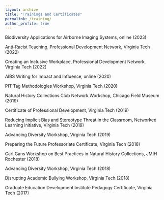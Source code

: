 ```yaml
---
layout: archive
title: "Trainings and Certificates"
permalink: /training/
author_profile: true
---
```


Biodiversity Applications for Airborne Imaging Systems, online (2023)

Anti-Racist Teaching, Professional Development Network, Virginia Tech (2022)
<br />

Creating an Inclusive Workplace, Professional Development Network, Virginia Tech (2022)
<br />

AIBS Writing for Impact and Influence, online (2020)
<br />

PIT Tag Methodologies Workshop, Virginia Tech (2020)
<br />

Natural History Collections Club Network Workshop, Chicago Field Museum (2019)
<br />

Certificate of Professional Development, Virginia Tech (2019)
<br />

Reducing Implicit Bias and Stereotype Threat in the Classroom, Networked Learning Initiative, Virginia Tech (2019)
<br />

Advancing Diversity Workshop, Virginia Tech (2019)
<br />

Preparing the Future Professoriate Certificate, Virginia Tech (2018)
<br />

Carl Gans Workshop on Best Practices in Natural History Collections, JMIH Rochester (2018)
<br />

Advancing Diversity Workshop, Virginia Tech (2018)
<br />

Disrupting Academic Bullying Workshop, Virginia Tech (2018)
<br />

Graduate Education Development Institute Pedagogy Certificate, Virginia Tech (2017)
